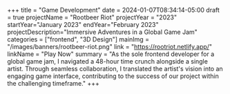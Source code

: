 +++
title = "Game Development"
date = 2024-01-07T08:34:14-05:00
draft = true
projectName = "Rootbeer Riot"
projectYear = "2023"
startYear="January 2023"
endYear="February 2023"
projectDescription="Immersive Adventures in a Global Game Jam"
categories = ["frontend", "3D Design"]
mainImg = "/images/banners/rootbeer-riot.png"
link = "https://rootriot.netlify.app/"
linkName = "Play Now"
summary = "As the sole frontend developer for a global game jam, I navigated a 48-hour time crunch alongside a single artist. Through seamless collaboration, I translated the artist's vision into an engaging game interface, contributing to the success of our project within the challenging timeframe."
+++